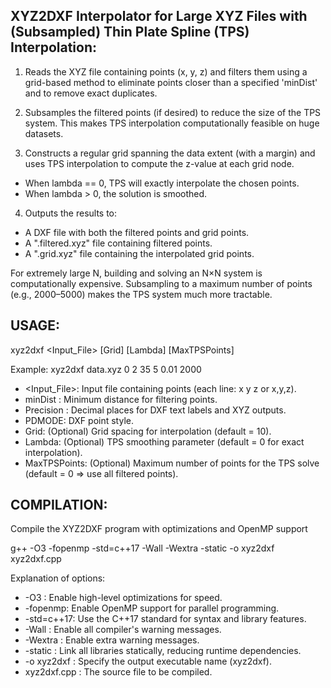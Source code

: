 XYZ2DXF Interpolator for Large XYZ Files with (Subsampled)
Thin Plate Spline (TPS) Interpolation:
----------------------------------------------------------------------------

1. Reads the XYZ file containing points (x, y, z) and filters them using a
 grid-based method to eliminate points closer than a specified 'minDist'
 and to remove exact duplicates.
 
2. Subsamples the filtered points (if desired) to reduce the size of the TPS
 system. This makes TPS interpolation computationally feasible on huge datasets.

3. Constructs a regular grid spanning the data extent (with a margin) and uses
 TPS interpolation to compute the z-value at each grid node.
 - When lambda == 0, TPS will exactly interpolate the chosen points.
 - When lambda > 0, the solution is smoothed.

4. Outputs the results to:
 - A DXF file with both the filtered points and grid points.
 - A ".filtered.xyz" file containing filtered points.
 - A ".grid.xyz" file containing the interpolated grid points.

For extremely large N, building and solving an N×N system is computationally
expensive. Subsampling to a maximum number of points (e.g., 2000–5000) makes
the TPS system much more tractable.

   USAGE:
   ------
 xyz2dxf <Input_File> <minDist> <Precision> <PDMODE> [Grid] [Lambda] [MaxTPSPoints]

 Example:
 xyz2dxf data.xyz 0 2 35 5 0.01 2000

 - <Input_File>: Input file containing points (each line: x y z or x,y,z).
 - minDist : Minimum distance for filtering points.
 - Precision : Decimal places for DXF text labels and XYZ outputs.
 - PDMODE: DXF point style.
 - Grid: (Optional) Grid spacing for interpolation (default = 10).
 - Lambda: (Optional) TPS smoothing parameter (default = 0 for exact interpolation).
 - MaxTPSPoints: (Optional) Maximum number of points for the TPS solve
 (default = 0 ⇒ use all filtered points).

COMPILATION:
------------
 Compile the XYZ2DXF program with optimizations and OpenMP support
 
 g++ -O3 -fopenmp -std=c++17 -Wall -Wextra -static -o xyz2dxf xyz2dxf.cpp

 Explanation of options:
 - -O3 : Enable high-level optimizations for speed.
 - -fopenmp: Enable OpenMP support for parallel programming.
 - -std=c++17: Use the C++17 standard for syntax and library features.
 - -Wall : Enable all compiler's warning messages.
 - -Wextra : Enable extra warning messages.
 - -static : Link all libraries statically, reducing runtime dependencies.
 - -o xyz2dxf : Specify the output executable name (xyz2dxf).
 - xyz2dxf.cpp : The source file to be compiled.
